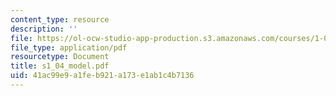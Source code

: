 ```yaml
---
content_type: resource
description: ''
file: https://ol-ocw-studio-app-production.s3.amazonaws.com/courses/1-051-structural-engineering-design-fall-2003/41ac99e9a1feb921a173e1ab1c4b7136_s1_04_model.pdf
file_type: application/pdf
resourcetype: Document
title: s1_04_model.pdf
uid: 41ac99e9-a1fe-b921-a173-e1ab1c4b7136
---
```

